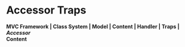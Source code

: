 # Accessor Traps
**MVC Framework \| Class System \| Model \| Content \| Handler \| Traps \| *Accessor***  
**Content**  
